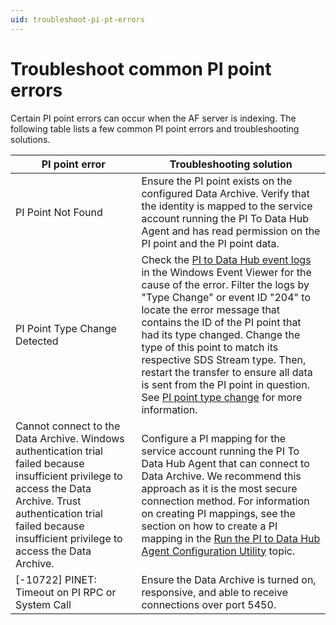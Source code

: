 ```yaml
---
uid: troubleshoot-pi-pt-errors
---
```


# **Troubleshoot common PI point errors**

Certain PI point errors can occur when the AF server is indexing. The following table lists a few common PI point errors and troubleshooting solutions.

| PI point error                                               | Troubleshooting solution                                     |
| ------------------------------------------------------------ | ------------------------------------------------------------ |
| PI Point Not Found | Ensure the PI point exists on the configured Data Archive. Verify that the identity is mapped to the service account running the PI To Data Hub Agent and has read permission on the PI point and the PI point data. |
| PI Point Type Change Detected | Check the [PI to Data Hub event logs](xref:view-logs) in the Windows Event Viewer for the cause of the error. Filter the logs by "Type Change" or event ID "204" to locate the error message that contains the ID of the PI point that had its type changed. Change the type of this point to match its respective SDS Stream type. Then, restart the transfer to ensure all data is sent from the PI point in question. See [PI point type change](xref:pi-point-change) for more information. |  
| Cannot connect to the Data Archive. Windows authentication trial failed because insufficient privilege to access the Data Archive. Trust authentication trial failed because insufficient privilege to access the Data Archive. | Configure a PI mapping for the service account running the PI To Data Hub Agent that can connect to Data Archive. We recommend this approach as it is the most secure connection method. For information on creating PI mappings, see the section on how to create a PI mapping in the [Run the PI to Data Hub Agent Configuration Utility](xref:pi-to-ocs-utility) topic. |
| [-10722] PINET: Timeout on PI RPC or System Call | Ensure the Data Archive is turned on, responsive, and able to receive connections over port 5450. |
